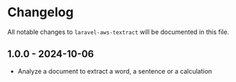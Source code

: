 # Changelog

All notable changes to `laravel-aws-textract` will be documented in this file.

## 1.0.0 - 2024-10-06

- Analyze a document to extract a word, a sentence or a calculation
